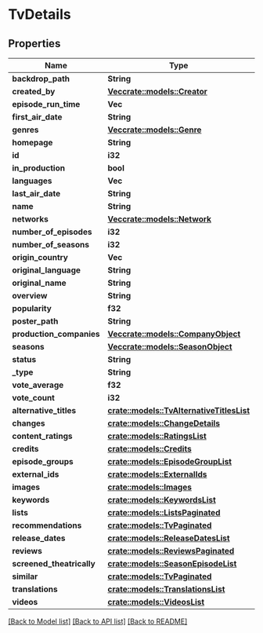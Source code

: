 # TvDetails

## Properties

Name | Type | Description | Notes
------------ | ------------- | ------------- | -------------
**backdrop_path** | **String** |  | [optional] 
**created_by** | [**Vec<crate::models::Creator>**](Creator.md) |  | [optional] 
**episode_run_time** | **Vec<i32>** |  | [optional] 
**first_air_date** | **String** |  | [optional] 
**genres** | [**Vec<crate::models::Genre>**](Genre.md) |  | [optional] 
**homepage** | **String** |  | [optional] 
**id** | **i32** |  | [optional] 
**in_production** | **bool** |  | [optional] 
**languages** | **Vec<String>** |  | [optional] 
**last_air_date** | **String** |  | [optional] 
**name** | **String** |  | [optional] 
**networks** | [**Vec<crate::models::Network>**](Network.md) |  | [optional] 
**number_of_episodes** | **i32** |  | [optional] 
**number_of_seasons** | **i32** |  | [optional] 
**origin_country** | **Vec<String>** |  | [optional] 
**original_language** | **String** |  | [optional] 
**original_name** | **String** |  | [optional] 
**overview** | **String** |  | [optional] 
**popularity** | **f32** |  | [optional] 
**poster_path** | **String** |  | [optional] 
**production_companies** | [**Vec<crate::models::CompanyObject>**](CompanyObject.md) |  | [optional] 
**seasons** | [**Vec<crate::models::SeasonObject>**](SeasonObject.md) |  | [optional] 
**status** | **String** |  | [optional] 
**_type** | **String** |  | [optional] 
**vote_average** | **f32** |  | [optional] 
**vote_count** | **i32** |  | [optional] 
**alternative_titles** | [**crate::models::TvAlternativeTitlesList**](TvAlternativeTitlesList.md) |  | [optional] 
**changes** | [**crate::models::ChangeDetails**](ChangeDetails.md) |  | [optional] 
**content_ratings** | [**crate::models::RatingsList**](RatingsList.md) |  | [optional] 
**credits** | [**crate::models::Credits**](Credits.md) |  | [optional] 
**episode_groups** | [**crate::models::EpisodeGroupList**](EpisodeGroupList.md) |  | [optional] 
**external_ids** | [**crate::models::ExternalIds**](ExternalIds.md) |  | [optional] 
**images** | [**crate::models::Images**](Images.md) |  | [optional] 
**keywords** | [**crate::models::KeywordsList**](KeywordsList.md) |  | [optional] 
**lists** | [**crate::models::ListsPaginated**](ListsPaginated.md) |  | [optional] 
**recommendations** | [**crate::models::TvPaginated**](TvPaginated.md) |  | [optional] 
**release_dates** | [**crate::models::ReleaseDatesList**](ReleaseDatesList.md) |  | [optional] 
**reviews** | [**crate::models::ReviewsPaginated**](ReviewsPaginated.md) |  | [optional] 
**screened_theatrically** | [**crate::models::SeasonEpisodeList**](SeasonEpisodeList.md) |  | [optional] 
**similar** | [**crate::models::TvPaginated**](TvPaginated.md) |  | [optional] 
**translations** | [**crate::models::TranslationsList**](TranslationsList.md) |  | [optional] 
**videos** | [**crate::models::VideosList**](VideosList.md) |  | [optional] 

[[Back to Model list]](../README.md#documentation-for-models) [[Back to API list]](../README.md#documentation-for-api-endpoints) [[Back to README]](../README.md)



